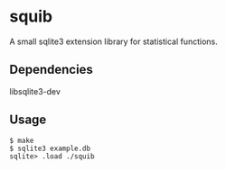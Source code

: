 squib
=====

A small sqlite3 extension library for statistical functions.

## Dependencies

libsqlite3-dev

## Usage

    $ make
    $ sqlite3 example.db
    sqlite> .load ./squib
